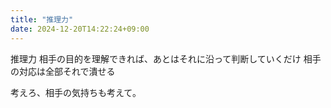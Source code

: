 ```yaml
---
title: "推理力"
date: 2024-12-20T14:22:24+09:00
---
```

推理力
相手の目的を理解できれば、あとはそれに沿って判断していくだけ
相手の対応は全部それで潰せる

考えろ、相手の気持ちも考えて。
